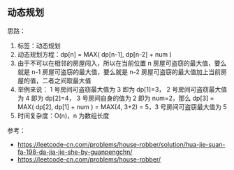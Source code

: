## 动态规划

思路：
1. 标签：动态规划
2. 动态规划方程：dp[n] = MAX( dp[n-1], dp[n-2] + num )
3. 由于不可以在相邻的房屋闯入，所以在当前位置 n 房屋可盗窃的最大值，要么就是 n-1 房屋可盗窃的最大值，要么就是 n-2 房屋可盗窃的最大值加上当前房屋的值，二者之间取最大值
4. 举例来说：
1 号房间可盗窃最大值为 3 即为 dp[1]=3，
2 号房间可盗窃最大值为 4 即为 dp[2]=4，
3 号房间自身的值为 2 即为 num=2，那么 dp[3] = MAX( dp[2], dp[1] + num ) = MAX(4, 3+2) = 5，3 号房间可盗窃最大值为 5
5. 时间复杂度：O(n)，n 为数组长度

参考：
- https://leetcode-cn.com/problems/house-robber/solution/hua-jie-suan-fa-198-da-jia-jie-she-by-guanpengchn/
- https://leetcode-cn.com/problems/house-robber/